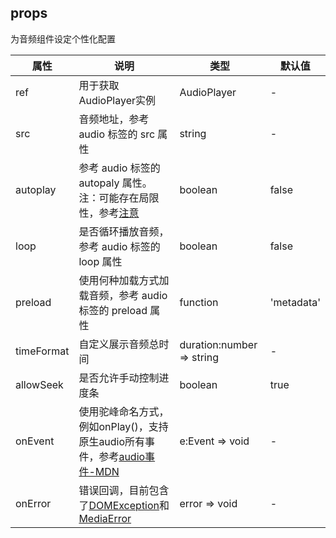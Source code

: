 ## props
为音频组件设定个性化配置
  
| 属性 | 说明 | 类型 | 默认值 | 
| --- | --- | --- | --- | 
| ref  | 用于获取AudioPlayer实例 | AudioPlayer  | - |
| src | 音频地址，参考 audio 标签的 src 属性 | string | - |
| autoplay   | 参考 audio 标签的 autopaly 属性。注：可能存在局限性，参考[注意](https://developer.mozilla.org/zh-CN/docs/Web/HTML/Element/audio#%E5%B1%9E%E6%80%A7) | boolean  | false      |
| loop       | 是否循环播放音频，参考 audio 标签的 loop 属性                | boolean  | false      |
| preload    | 使用何种加载方式加载音频，参考 audio 标签的 preload 属性 | function | 'metadata' |
| timeFormat | 自定义展示音频总时间 | duration:number => string | - |
| allowSeek  | 是否允许手动控制进度条 | boolean  | true |
| onEvent  | 使用驼峰命名方式，例如onPlay()，支持原生audio所有事件，参考[audio事件-MDN](https://developer.mozilla.org/zh-CN/docs/Web/HTML/Element/audio#%E4%BA%8B%E4%BB%B6) | e:Event => void  | - |
| onError  | 错误回调，目前包含了[DOMException](https://developer.mozilla.org/zh-CN/docs/Web/API/DOMException)和[MediaError](https://developer.mozilla.org/en-us/docs/Web/API/MediaError) | error => void  | - |
